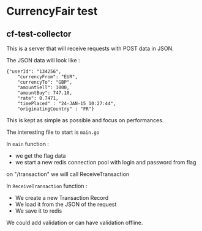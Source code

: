 # CurrencyFair test #

## cf-test-collector ##

This is a server that will receive requests with POST data in JSON.

The JSON data will look like : 

```
{"userId": "134256",
	"currencyFrom": "EUR", 
	"currencyTo": "GBP", 
	"amountSell": 1000, 
	"amountBuy": 747.10, 
	"rate": 0.7471, 
	"timePlaced" : "24-JAN-15 10:27:44", 
	"originatingCountry" : "FR"}
```

This is kept as simple as possible and focus on performances.

The interesting file to start is `main.go`

In `main` function :
* we get the flag data
* we start a new redis connection pool with login and password from flag

on "/transaction" we will call ReceiveTransaction

In `ReceiveTransaction` function :
* We create a new Transaction Record
* We load it from the JSON of the request
* We save it to redis

We could add validation or can have validation offline.